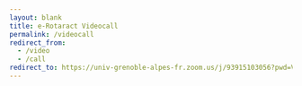 ```yaml
---
layout: blank
title: e-Rotaract Videocall
permalink: /videocall
redirect_from:
  - /video
  - /call
redirect_to: https://univ-grenoble-alpes-fr.zoom.us/j/93915103056?pwd=VXl2dEVCd1dNUUhqNFd6Mk9nYmZTQT09
---
```


